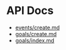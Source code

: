 # API Docs

* [events/create.md](events/create.md)
* [goals/create.md](goals/create.md)
* [goals/index.md](goals/index.md)